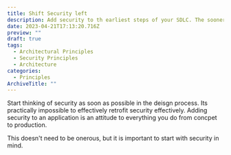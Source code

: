 ```yaml
---
title: Shift Security left
description: Add security to th earliest steps of your SDLC. The sooner you start thinking about it, the easier it is to incorporate.
date: 2023-04-21T17:13:20.716Z
preview: ""
draft: true
tags:
  - Architectural Principles
  - Security Principles
  - Architecture
categories:
  - Principles
ArchiveTitle: ""
---
```


Start thinking of security as soon as possible in the deisgn process. Its practically impossible to effectively retrofit security effectively. Adding security to an application is an attitude to everything you do from concpet to production.

This doesn't need to be onerous, but it is important to start with security in mind.
